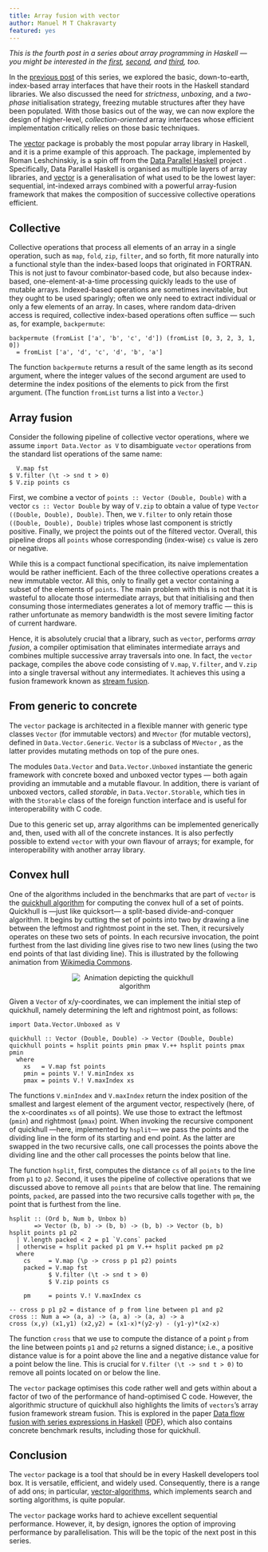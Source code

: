 ```yaml
---
title: Array fusion with vector
author: Manuel M T Chakravarty
featured: yes
---
```


*This is the fourth post in a series about array programming in Haskell — you might be interested in the [first](http://www.tweag.io/posts/2017-08-09-array-programming-in-haskell.html), [second](http://www.tweag.io/posts/2017-08-31-hmatrix.html), and [third](http://www.tweag.io/posts/2017-09-27-array-package.html), too.*

In the [previous post](http://www.tweag.io/posts/2017-09-27-array-package.html) of this series, we explored the basic, down-to-earth, index-based array interfaces that have their roots in the Haskell standard libraries. We also discussed the need for *strictness*, *unboxing*, and a *two-phase* initialisation strategy, freezing mutable structures after they have been populated. With those basics out of the way, we can now explore the design of higher-level, *collection-oriented* array interfaces whose efficient implementation critically relies on those basic techniques.

The [vector](https://hackage.haskell.org/package/vector) package is probably the most popular array library in Haskell, and it is a prime example of this approach. The package, implemented by Roman Leshchinskiy, is a spin off from the [Data Parallel Haskell](https://wiki.haskell.org/GHC/Data_Parallel_Haskell) project . Specifically, Data Parallel Haskell is organised as multiple layers of array libraries, and [vector](https://hackage.haskell.org/package/vector) is a generalisation of what used to be the lowest layer: sequential, int-indexed arrays combined with a powerful array-fusion framework that makes the composition of successive collective operations efficient.

## Collective
Collective operations that process all elements of an array in a single operation, such as `map`, `fold`, `zip`, `filter`, and so forth, fit more naturally into a functional style than the index-based loops that originated in FORTRAN. This is not just to favour combinator-based code, but also because index-based, one-element-at-a-time processing quickly leads to the use of mutable arrays. Indexed-based operations are sometimes inevitable, but they ought to be used sparingly; often we only need to extract individual or only a few elements of an array. In cases, where random data-driven access is required, collective index-based operations often suffice — such as, for example, `backpermute`:

```
backpermute (fromList ['a', 'b', 'c', 'd']) (fromList [0, 3, 2, 3, 1, 0])
  = fromList ['a', 'd', 'c', 'd', 'b', 'a']
```

The function `backpermute` returns a result of the same length as its second argument, where the integer values of the second argument are used to determine the index positions of the elements to pick from the first argument. (The function `fromList` turns a list into a `Vector`.)

## Array fusion
Consider the following pipeline of collective vector operations, where we assume `import Data.Vector as V` to disambiguate `vector` operations from the standard list operations of the same name:

```
  V.map fst
$ V.filter (\t -> snd t > 0)
$ V.zip points cs
```

First, we combine a vector of `points :: Vector (Double, Double)` with a vector `cs :: Vector Double` by way of `V.zip` to obtain a value of type `Vector ((Double, Double), Double)`. Then, we `V.filter` to only retain those `((Double, Double), Double)` triples whose last component is strictly positive. Finally, we project the points out of the filtered vector. Overall, this pipeline drops all `points` whose corresponding (index-wise) `cs` value is zero or negative.

While this is a compact functional specification, its naive implementation would be rather inefficient. Each of the three collective operations creates a new immutable vector. All this, only to finally get a vector containing a subset of the elements of `points`. The main problem with this is not that it is wasteful to allocate those intermediate arrays, but that initialising and then consuming those intermediates generates a lot of memory traffic — this is rather unfortunate as memory bandwidth is the most severe limiting factor of current hardware.

Hence, it is absolutely crucial that a library, such as `vector`, performs *array fusion*, a compiler optimisation that eliminates intermediate arrays and combines multiple successive array traversals into one. In fact, the `vector` package, compiles the above code consisting of `V.map`, `V.filter`, and `V.zip` into a single traversal without any intermediates. It achieves this using a fusion framework known as [stream fusion](http://citeseerx.ist.psu.edu/viewdoc/summary?doi=10.1.1.421.8551).

## From generic to concrete
The `vector` package is architected in a flexible manner with generic type classes `Vector` (for immutable vectors) and `MVector` (for mutable vectors), defined in `Data.Vector.Generic`.  `Vector` is a subclass of `MVector` , as the latter provides mutating methods on top of the pure ones. 

The modules `Data.Vector` and `Data.Vector.Unboxed` instantiate the generic framework with concrete boxed and unboxed vector types — both again providing an immutable and a mutable flavour. In addition, there is variant of unboxed vectors, called *storable*, in `Data.Vector.Storable`, which ties in with the `Storable` class of the foreign function interface and is useful for interoperability with C code.

Due to this generic set up, array algorithms can be implemented generically and, then, used with all of the concrete instances. It is also perfectly possible to extend `vector` with your own flavour of arrays; for example, for interoperability with another array library.

## Convex hull
One of the algorithms included in the benchmarks that are part of `vector` is the [quickhull algorithm](https://en.wikipedia.org/wiki/Quickhull) for computing the convex hull of a set of points. Quickhull is —just like quicksort— a split-based divide-and-conquer algorithm. It begins by cutting the set of points into two by drawing a line between the leftmost and rightmost point in the set. Then, it recursively operates on these two sets of points. In each recursive invocation, the point furthest from the last dividing line gives rise to two new lines (using the two end points of that last dividing line). This is illustrated by the following animation from [Wikimedia Commons](https://commons.wikimedia.org/wiki/File%3AAnimation_depicting_the_quickhull_algorithm.gif).

<center>
<img style="max-width: 50%;max-height: 50%;" alt="Animation depicting the quickhull algorithm" src="https://upload.wikimedia.org/wikipedia/commons/4/42/Animation_depicting_the_quickhull_algorithm.gif"/>
</center>

Given a `Vector` of x/y-coordinates, we can implement the initial step of quickhull, namely determining the left and rightmost point, as follows:

```
import Data.Vector.Unboxed as V

quickhull :: Vector (Double, Double) -> Vector (Double, Double)
quickhull points = hsplit points pmin pmax V.++ hsplit points pmax pmin
  where
    xs   = V.map fst points
    pmin = points V.! V.minIndex xs
    pmax = points V.! V.maxIndex xs
```

The functions `V.minIndex` and `V.maxIndex` return the index position of the smallest and largest element of the argument vector, respectively (here, of the x-coordinates `xs` of all points). We use those to extract the leftmost (`pmin`) and rightmost (`pmax`) point. When invoking the recursive component of quickhull —here, implemented by `hsplit`— we pass the points and the dividing line in the form of its starting and end point. As the latter are swapped in the two recursive calls, one call processes the points above the dividing line and the other call processes the points below that line.

The function `hsplit`, first, computes the distance `cs` of all `points` to the line from `p1` to `p2`. Second, it uses the pipeline of collective operations that we discussed above to remove all `points` that are below that line. The remaining points, `packed`, are passed into the two recursive calls together with `pm`, the point that is furthest from the line.

```
hsplit :: (Ord b, Num b, Unbox b) 
       => Vector (b, b) -> (b, b) -> (b, b) -> Vector (b, b)
hsplit points p1 p2
  | V.length packed < 2 = p1 `V.cons` packed
  | otherwise = hsplit packed p1 pm V.++ hsplit packed pm p2
  where
    cs     = V.map (\p -> cross p p1 p2) points
    packed = V.map fst
           $ V.filter (\t -> snd t > 0)
           $ V.zip points cs

    pm     = points V.! V.maxIndex cs

-- cross p p1 p2 = distance of p from line between p1 and p2
cross :: Num a => (a, a) -> (a, a) -> (a, a) -> a
cross (x,y) (x1,y1) (x2,y2) = (x1-x)*(y2-y) - (y1-y)*(x2-x)
```

The function `cross` that we use to compute the distance of a point `p` from the line between points `p1` and `p2` returns a signed distance; i.e., a positive distance value is for a point above the line and a negative distance value for a point below the line. This is crucial for `V.filter (\t -> snd t > 0)` to remove all points located on or below the line.

The `vector` package optimises this code rather well and gets within about a factor of two of the performance of hand-optimised C code. However, the algorithmic structure of quickhull also highlights the limits of `vectors`’s array fusion framework stream fusion. This is explored in the paper [Data flow fusion with series expressions in Haskell](https://dl.acm.org/citation.cfm?doid=2503778.2503782) ([PDF](http://benl.ouroborus.net/papers/2013-series/flow-Haskell2013-rev1.pdf)), which also contains concrete benchmark results, including those for quickhull.

## Conclusion
The `vector` package is a tool that should be in every Haskell developers tool box. It is versatile, efficient, and widely used. Consequently, there is a range of add ons; in particular, [vector-algorithms](https://hackage.haskell.org/package/vector-algorithms), which implements search and sorting algorithms, is quite popular.

The `vector` package works hard to achieve excellent sequential performance. However, it, by design, ignores the option of improving performance by parallelisation. This will be the topic of the next post in this series.

